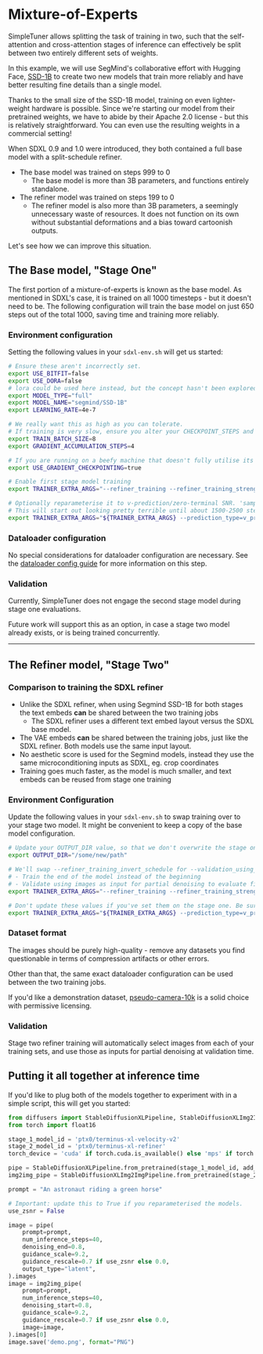 # Mixture-of-Experts

SimpleTuner allows splitting the task of training in two, such that the self-attention and cross-attention stages of inference can effectively be split between two entirely different sets of weights.

In this example, we will use SegMind's collaborative effort with Hugging Face, [SSD-1B](https://huggingface.co/segmind/ssd-1b) to create two new models that train more reliably and have better resulting fine details than a single model.

Thanks to the small size of the SSD-1B model, training on even lighter-weight hardware is possible. Since we're starting our model from their pretrained weights, we have to abide by their Apache 2.0 license - but this is relatively straightforward. You can even use the resulting weights in a commercial setting!

When SDXL 0.9 and 1.0 were introduced, they both contained a full base model with a split-schedule refiner.

- The base model was trained on steps 999 to 0
  - The base model is more than 3B parameters, and functions entirely standalone.
- The refiner model was trained on steps 199 to 0
  - The refiner model is also more than 3B parameters, a seemingly unnecessary waste of resources. It does not function on its own without substantial deformations and a bias toward cartoonish outputs.

Let's see how we can improve this situation.


## The Base model, "Stage One"

The first portion of a mixture-of-experts is known as the base model. As mentioned in SDXL's case, it is trained on all 1000 timesteps - but it doesn't need to be. The following configuration will train the base model on just 650 steps out of the total 1000, saving time and training more reliably.

### Environment configuration

Setting the following values in your `sdxl-env.sh` will get us started:

```bash
# Ensure these aren't incorrectly set.
export USE_BITFIT=false
export USE_DORA=false
# lora could be used here instead, but the concept hasn't been explored.
export MODEL_TYPE="full"
export MODEL_NAME="segmind/SSD-1B"
export LEARNING_RATE=4e-7

# We really want this as high as you can tolerate.
# If training is very slow, ensure you alter your CHECKPOINT_STEPS and VALIDATION_STEPS are set low enough that you'll get a checkpoint in an hour or two.
export TRAIN_BATCH_SIZE=8
export GRADIENT_ACCUMULATION_STEPS=4

# If you are running on a beefy machine that doesn't fully utilise its VRAM during training, set this to "false" and your training will go faster.
export USE_GRADIENT_CHECKPOINTING=true

# Enable first stage model training
export TRAINER_EXTRA_ARGS="--refiner_training --refiner_training_strength=0.35 --refiner_training_invert_schedule"

# Optionally reparameterise it to v-prediction/zero-terminal SNR. 'sample' prediction_type can be used instead for x-prediction.
# This will start out looking pretty terrible until about 1500-2500 steps have passed, but it could be very worthwhile.
export TRAINER_EXTRA_ARGS="${TRAINER_EXTRA_ARGS} --prediction_type=v_prediction --rescale_betas_zero_snr --training_scheduler_timestep_spacing=trailing"
```

### Dataloader configuration

No special considerations for dataloader configuration are necessary. See the [dataloader config guide](/documentation/DATALOADER.md) for more information on this step.

### Validation

Currently, SimpleTuner does not engage the second stage model during stage one evaluations.

Future work will support this as an option, in case a stage two model already exists, or is being trained concurrently.

---

## The Refiner model, "Stage Two"

### Comparison to training the SDXL refiner

- Unlike the SDXL refiner, when using Segmind SSD-1B for both stages the text embeds **can** be shared between the two training jobs
  - The SDXL refiner uses a different text embed layout versus the SDXL base model.
- The VAE embeds **can** be shared between the training jobs, just like the SDXL refiner. Both models use the same input layout.
- No aesthetic score is used for the Segmind models, instead they use the same microconditioning inputs as SDXL, eg. crop coordinates
- Training goes much faster, as the model is much smaller, and text embeds can be reused from stage one training

### Environment Configuration

Update the following values in your `sdxl-env.sh` to swap training over to your stage two model. It might be convenient to keep a copy of the base model configuration.

```bash
# Update your OUTPUT_DIR value, so that we don't overwrite the stage one model checkpoints.
export OUTPUT_DIR="/some/new/path"

# We'll swap --refiner_training_invert_schedule for --validation_using_datasets
# - Train the end of the model instead of the beginning
# - Validate using images as input for partial denoising to evaluate fine detail improvements
export TRAINER_EXTRA_ARGS="--refiner_training --refiner_training_strength=0.35 --validation_using_datasets"

# Don't update these values if you've set them on the stage one. Be sure to use the same parameterisation for both models!
export TRAINER_EXTRA_ARGS="${TRAINER_EXTRA_ARGS} --prediction_type=v_prediction --rescale_betas_zero_snr --training_scheduler_timestep_spacing=trailing"
```

### Dataset format

The images should be purely high-quality - remove any datasets you find questionable in terms of compression artifacts or other errors.

Other than that, the same exact dataloader configuration can be used between the two training jobs.

If you'd like a demonstration dataset, [pseudo-camera-10k](https://huggingface.co/datasets/ptx0/pseudo-camera-10k) is a solid choice with permissive licensing.

### Validation

Stage two refiner training will automatically select images from each of your training sets, and use those as inputs for partial denoising at validation time.

## Putting it all together at inference time

If you'd like to plug both of the models together to experiment with in a simple script, this will get you started:

```py
from diffusers import StableDiffusionXLPipeline, StableDiffusionXLImg2ImgPipeline
from torch import float16

stage_1_model_id = 'ptx0/terminus-xl-velocity-v2'
stage_2_model_id = 'ptx0/terminus-xl-refiner'
torch_device = 'cuda' if torch.cuda.is_available() else 'mps' if torch.backends.mps.is_available() else 'cpu'

pipe = StableDiffusionXLPipeline.from_pretrained(stage_1_model_id, add_watermarker=False, torch_dtype=float16).to(torch_device)
img2img_pipe = StableDiffusionXLImg2ImgPipeline.from_pretrained(stage_2_model_id).to(device=torch_device, dtype=float16)

prompt = "An astronaut riding a green horse"

# Important: update this to True if you reparameterised the models.
use_zsnr = False

image = pipe(
    prompt=prompt,
    num_inference_steps=40,
    denoising_end=0.8,
    guidance_scale=9.2,
    guidance_rescale=0.7 if use_zsnr else 0.0,
    output_type="latent",
).images
image = img2img_pipe(
    prompt=prompt,
    num_inference_steps=40,
    denoising_start=0.8,
    guidance_scale=9.2,
    guidance_rescale=0.7 if use_zsnr else 0.0,
    image=image,
).images[0]
image.save('demo.png', format="PNG")

```
